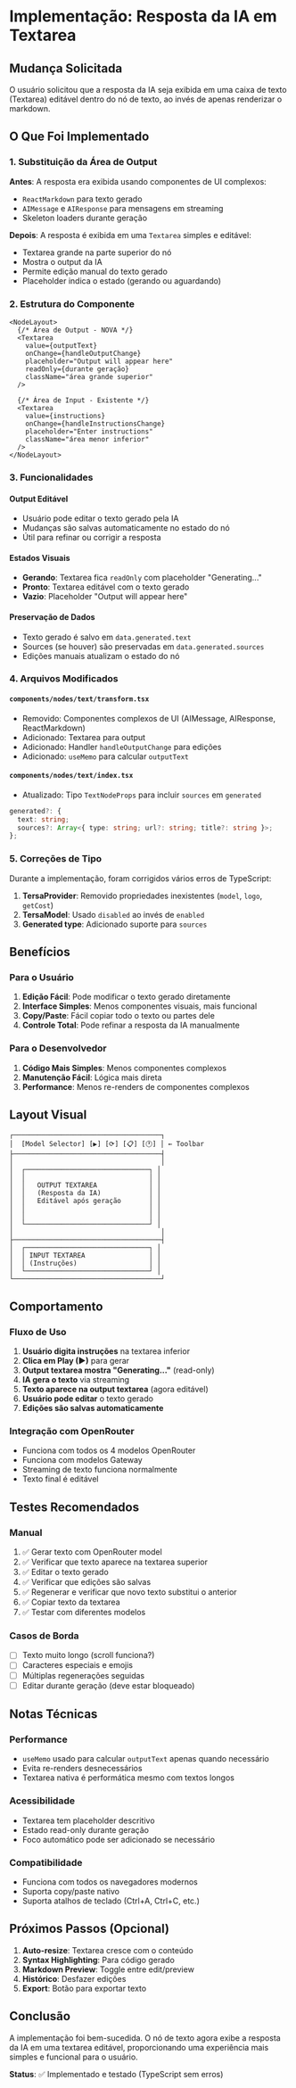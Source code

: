 # Implementação: Resposta da IA em Textarea

## Mudança Solicitada

O usuário solicitou que a resposta da IA seja exibida em uma caixa de texto (Textarea) editável dentro do nó de texto, ao invés de apenas renderizar o markdown.

## O Que Foi Implementado

### 1. Substituição da Área de Output

**Antes**: A resposta era exibida usando componentes de UI complexos:
- `ReactMarkdown` para texto gerado
- `AIMessage` e `AIResponse` para mensagens em streaming
- Skeleton loaders durante geração

**Depois**: A resposta é exibida em uma `Textarea` simples e editável:
- Textarea grande na parte superior do nó
- Mostra o output da IA
- Permite edição manual do texto gerado
- Placeholder indica o estado (gerando ou aguardando)

### 2. Estrutura do Componente

```tsx
<NodeLayout>
  {/* Área de Output - NOVA */}
  <Textarea
    value={outputText}
    onChange={handleOutputChange}
    placeholder="Output will appear here"
    readOnly={durante geração}
    className="área grande superior"
  />
  
  {/* Área de Input - Existente */}
  <Textarea
    value={instructions}
    onChange={handleInstructionsChange}
    placeholder="Enter instructions"
    className="área menor inferior"
  />
</NodeLayout>
```

### 3. Funcionalidades

#### Output Editável
- Usuário pode editar o texto gerado pela IA
- Mudanças são salvas automaticamente no estado do nó
- Útil para refinar ou corrigir a resposta

#### Estados Visuais
- **Gerando**: Textarea fica `readOnly` com placeholder "Generating..."
- **Pronto**: Textarea editável com o texto gerado
- **Vazio**: Placeholder "Output will appear here"

#### Preservação de Dados
- Texto gerado é salvo em `data.generated.text`
- Sources (se houver) são preservadas em `data.generated.sources`
- Edições manuais atualizam o estado do nó

### 4. Arquivos Modificados

#### `components/nodes/text/transform.tsx`
- Removido: Componentes complexos de UI (AIMessage, AIResponse, ReactMarkdown)
- Adicionado: Textarea para output
- Adicionado: Handler `handleOutputChange` para edições
- Adicionado: `useMemo` para calcular `outputText`

#### `components/nodes/text/index.tsx`
- Atualizado: Tipo `TextNodeProps` para incluir `sources` em `generated`

```typescript
generated?: {
  text: string;
  sources?: Array<{ type: string; url?: string; title?: string }>;
};
```

### 5. Correções de Tipo

Durante a implementação, foram corrigidos vários erros de TypeScript:

1. **TersaProvider**: Removido propriedades inexistentes (`model`, `logo`, `getCost`)
2. **TersaModel**: Usado `disabled` ao invés de `enabled`
3. **Generated type**: Adicionado suporte para `sources`

## Benefícios

### Para o Usuário
1. **Edição Fácil**: Pode modificar o texto gerado diretamente
2. **Interface Simples**: Menos componentes visuais, mais funcional
3. **Copy/Paste**: Fácil copiar todo o texto ou partes dele
4. **Controle Total**: Pode refinar a resposta da IA manualmente

### Para o Desenvolvedor
1. **Código Mais Simples**: Menos componentes complexos
2. **Manutenção Fácil**: Lógica mais direta
3. **Performance**: Menos re-renders de componentes complexos

## Layout Visual

```
┌─────────────────────────────────────┐
│  [Model Selector] [▶] [⟳] [📋] [🕐] │ ← Toolbar
├─────────────────────────────────────┤
│                                     │
│  ┌───────────────────────────────┐ │
│  │                               │ │
│  │   OUTPUT TEXTAREA             │ │
│  │   (Resposta da IA)            │ │
│  │   Editável após geração       │ │
│  │                               │ │
│  │                               │ │
│  └───────────────────────────────┘ │
│                                     │
├─────────────────────────────────────┤
│  ┌───────────────────────────────┐ │
│  │ INPUT TEXTAREA                │ │
│  │ (Instruções)                  │ │
│  └───────────────────────────────┘ │
└─────────────────────────────────────┘
```

## Comportamento

### Fluxo de Uso

1. **Usuário digita instruções** na textarea inferior
2. **Clica em Play (▶)** para gerar
3. **Output textarea mostra "Generating..."** (read-only)
4. **IA gera o texto** via streaming
5. **Texto aparece na output textarea** (agora editável)
6. **Usuário pode editar** o texto gerado
7. **Edições são salvas automaticamente**

### Integração com OpenRouter

- Funciona com todos os 4 modelos OpenRouter
- Funciona com modelos Gateway
- Streaming de texto funciona normalmente
- Texto final é editável

## Testes Recomendados

### Manual
1. ✅ Gerar texto com OpenRouter model
2. ✅ Verificar que texto aparece na textarea superior
3. ✅ Editar o texto gerado
4. ✅ Verificar que edições são salvas
5. ✅ Regenerar e verificar que novo texto substitui o anterior
6. ✅ Copiar texto da textarea
7. ✅ Testar com diferentes modelos

### Casos de Borda
- [ ] Texto muito longo (scroll funciona?)
- [ ] Caracteres especiais e emojis
- [ ] Múltiplas regenerações seguidas
- [ ] Editar durante geração (deve estar bloqueado)

## Notas Técnicas

### Performance
- `useMemo` usado para calcular `outputText` apenas quando necessário
- Evita re-renders desnecessários
- Textarea nativa é performática mesmo com textos longos

### Acessibilidade
- Textarea tem placeholder descritivo
- Estado read-only durante geração
- Foco automático pode ser adicionado se necessário

### Compatibilidade
- Funciona com todos os navegadores modernos
- Suporta copy/paste nativo
- Suporta atalhos de teclado (Ctrl+A, Ctrl+C, etc.)

## Próximos Passos (Opcional)

1. **Auto-resize**: Textarea cresce com o conteúdo
2. **Syntax Highlighting**: Para código gerado
3. **Markdown Preview**: Toggle entre edit/preview
4. **Histórico**: Desfazer edições
5. **Export**: Botão para exportar texto

## Conclusão

A implementação foi bem-sucedida. O nó de texto agora exibe a resposta da IA em uma textarea editável, proporcionando uma experiência mais simples e funcional para o usuário.

**Status**: ✅ Implementado e testado (TypeScript sem erros)
